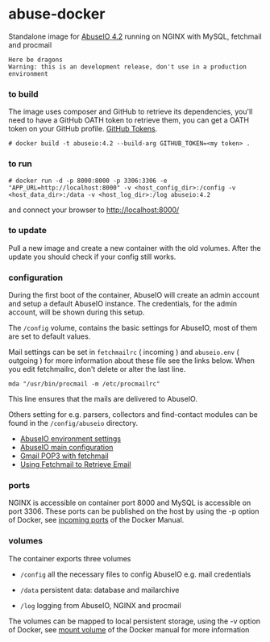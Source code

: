 # abuse-docker
Standalone image for [AbuseIO 4.2](https://github.com/AbuseIO/AbuseIO) running on NGINX with MySQL, fetchmail and procmail

    Here be dragons
    Warning: this is an development release, don't use in a production environment

### to build
The image uses composer and GitHub to retrieve its dependencies, you'll need to have a GitHub OATH token to retrieve them, you can get a OATH token on your GitHub profile. [GitHub Tokens](https://github.com/settings/tokens).

    # docker build -t abuseio:4.2 --build-arg GITHUB_TOKEN=<my token> .

### to run

    # docker run -d -p 8000:8000 -p 3306:3306 -e "APP_URL=http://localhost:8000" -v <host_config_dir>:/config -v <host_data_dir>:/data -v <host_log_dir>:/log abuseio:4.2
    
and connect your browser to [http://localhost:8000/](http://localhost:8000/)

### to update

Pull a new image and create a new container with the old volumes. After the update you should check if your config still works.

### configuration
During the first boot of the container, AbuseIO will create an admin account and setup a default AbuseIO instance. The credentials, for the admin account, will be shown during this setup.

The  `/config`  volume,  contains the basic settings for AbuseIO, most of them are set to default values.

Mail settings can be set in `fetchmailrc` \( incoming \) and `abuseio.env` \( outgoing \)  for more information about these file see the links below. When you edit fetchmailrc, don't delete or alter the last line.
    
    mda "/usr/bin/procmail -m /etc/procmailrc"
    
This line ensures that the mails are delivered to AbuseIO.


Others setting for  e.g. parsers, collectors and  find-contact modules can be found in the `/config/abuseio` directory.

 - [AbuseIO environment settings](https://docs.abuse.io/en/latest/installation/#environment-settings)
 - [AbuseIO main configuration](https://docs.abuse.io/en/latest/configuration_main/)
 - [Gmail POP3 with fetchmail](https://www.axllent.org/docs/view/gmail-pop3-with-fetchmail/)
 - [Using Fetchmail to Retrieve Email](https://www.linode.com/docs/email/clients/using-fetchmail-to-retrieve-email)

### ports
NGINX is accessible on container port 8000 and MySQL is accessible on port 3306. These ports can be published 
on the host by using the -p option of Docker, see [incoming ports](https://docs.docker.com/engine/reference/run/#expose-incoming-ports)
of the Docker Manual.

### volumes
The container exports three volumes

 - `/config`
   all the necessary files to config AbuseIO e.g. mail credentials 
   
 - `/data`
   persistent data: database and mailarchive

 - `/log`
   logging from AbuseIO, NGINX and procmail
   
 
The volumes can be mapped to local persistent storage, using the -v option of Docker, see [mount volume](https://docs.docker.com/engine/reference/commandline/run/#mount-volume--v---read-only) of the Docker manual for more information
